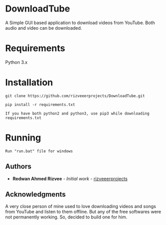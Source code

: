 # DownloadTube
A Simple GUI based application to download videos from YouTube. Both audio and video can be downloaded. 

# Requirements 
Python 3.x 

# Installation 
```
git clone https://github.com/rizveeerprojects/DownloadTube.git
```
```
pip install -r requirements.txt
```
```
If you have both python2 and python3, use pip3 while downloading requirements.txt
```

# Running
```
Run "run.bat" file for windows
```

## Authors

* **Redwan Ahmed Rizvee** - *Initial work* - [rizveeerprojects](https://github.com/rizveeerprojects)

## Acknowledgments

A very close person of mine used to love downloading videos and songs from YouTube and listen to them offline. But any of the free softwares were not permanently working. So, decided to build one for him. 


